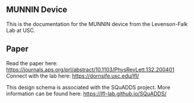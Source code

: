 
## MUNNIN Device

This is the documentation for the MUNNIN device from the Levenson-Falk Lab at USC. 

## Paper

Read the paper here: https://journals.aps.org/prl/abstract/10.1103/PhysRevLett.132.200401
Connect with the lab here: https://dornsife.usc.edu/lfl/

This design schema is associated with the SQuADDS project. More information can be found here:  https://lfl-lab.github.io/SQuADDS/


